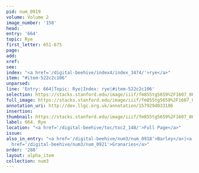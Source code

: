 ```yaml
---
pid: num_0919
volume: Volume 2
image_number: '158'
head: 
entry: '664'
topic: Rye
first_letter: 651-675
page: 
add: 
xref: 
see: 
index: "<a href='/digital-beehive/index4/index_3474/'>rye</a>"
item: "#item-522c2c106"
unparsed: 
line: 'Entry: 664|Topic: Rye|Index: rye|#item-522c2c106'
selection: https://stacks.stanford.edu/image/iiif/fm855tg5659%2F1607_0625/895,4202,2401,231/full/0/default.jpg
full_image: https://stacks.stanford.edu/image/iiif/fm855tg5659%2F1607_0625/full/full/0/default.jpg
annotation_uri: http://dev.llgc.org.uk/annotation/1579294033186
insertion: 
thumbnail: https://stacks.stanford.edu/image/iiif/fm855tg5659%2F1607_0625/895,4202,600,180/250,/0/default.jpg
label: 664. Rye
location: "<a href='/digital-beehive/toc/toc2_148/'>Full Page</a>"
issue: 
also_in_entry: "<a href='/digital-beehive/num3/num_0918'>Barley</a>|<a href='/digital-beehive/num3/num_0920'>Corn</a>|<a
  href='/digital-beehive/num3/num_0921'>Granaries</a>"
order: '288'
layout: alpha_item
collection: num3
---
```

